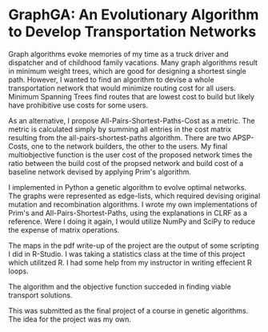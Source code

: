 # GraphGA: An Evolutionary Algorithm to Develop Transportation Networks

Graph algorithms evoke memories of my time as a truck driver and dispatcher and of childhood family vacations.
Many graph algorithms result in minimum weight trees, which are good for designing a shortest single path. However, I wanted
to find an algorithm to devise a whole transportation network that would minimize routing cost for all users. Minimum Spanning
Trees find routes that are lowest cost to build but likely have prohibitive use costs for some users.

As an alternative, I propose All-Pairs-Shortest-Paths-Cost as a metric. The metric is calculated simply by summing all entries in the cost matrix resulting from the all-pairs-shortest-paths algorithm.  There are two APSP-Costs, one to the network builders, 
the other to the users. My final multiobjective function is the user cost of the proposed network times the ratio between the build cost of the propsed network and build cost of a baseline network devised by applying Prim's algorithm.

I implemented in Python a genetic algorithm to evolve optimal networks. The graphs were represented as edge-lists, 
which required devising original mutation and recombination algorithms. I wrote my own implementations of Prim's and
All-Pairs-Shortest-Paths, using the explanations in CLRF as a reference. Were I doing it again, I would utilize NumPy
and SciPy to reduce the expense of matrix operations.

The maps in the pdf write-up of the project are the output of some scripting I did in R-Studio. I was taking a statistics
class at the time of this project which utilitzed R. I had some help from my instructor in writing effecient R loops.

The algorithm and the objective function succeded in finding viable transport solutions.

This was submitted as the final project of a course in genetic algorithms. The idea for the project was my own.
